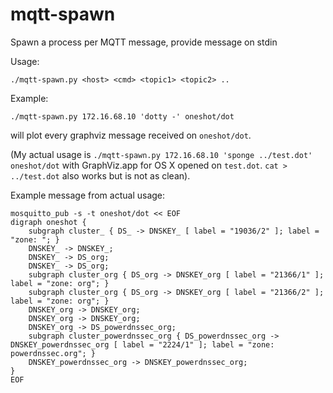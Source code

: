mqtt-spawn
==========

Spawn a process per MQTT message, provide message on stdin

Usage:

    ./mqtt-spawn.py <host> <cmd> <topic1> <topic2> ..

Example:

    ./mqtt-spawn.py 172.16.68.10 'dotty -' oneshot/dot

will plot every graphviz message received on `oneshot/dot`.

(My actual usage is `./mqtt-spawn.py 172.16.68.10 'sponge ../test.dot' oneshot/dot` with GraphViz.app for OS X opened on `test.dot`. `cat > ../test.dot` also works but is not as clean).

Example message from actual usage:

    mosquitto_pub -s -t oneshot/dot << EOF
    digraph oneshot {
        subgraph cluster_ { DS_ -> DNSKEY_ [ label = "19036/2" ]; label = "zone: "; }
        DNSKEY_ -> DNSKEY_;
        DNSKEY_ -> DS_org;
        DNSKEY_ -> DS_org;
        subgraph cluster_org { DS_org -> DNSKEY_org [ label = "21366/1" ]; label = "zone: org"; }
        subgraph cluster_org { DS_org -> DNSKEY_org [ label = "21366/2" ]; label = "zone: org"; }
        DNSKEY_org -> DNSKEY_org;
        DNSKEY_org -> DNSKEY_org;
        DNSKEY_org -> DS_powerdnssec_org;
        subgraph cluster_powerdnssec_org { DS_powerdnssec_org -> DNSKEY_powerdnssec_org [ label = "2224/1" ]; label = "zone: powerdnssec.org"; }
        DNSKEY_powerdnssec_org -> DNSKEY_powerdnssec_org;
    }
    EOF
